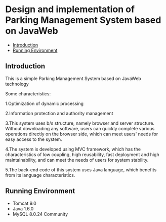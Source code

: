 # Design and implementation of Parking Management System based on JavaWeb

- [Introduction](#introduction)
- [Running Environment](#running-environment)

## Introduction

This is a simple Parking Management System based on JavaWeb technology

Some characteristics:

1.Optimization of dynamic processing

2.Information protection and authority management

3.This system uses b/s structure, namely browser and server structure. Without downloading any software, users can quickly complete various operations directly on the browser side, which can meet users' needs for easy access to the system.

4.The system is developed using MVC framework, which has the characteristics of low coupling, high reusability, fast deployment and high maintainability, and can meet the needs of users for system stability.

5.The back-end code of this system uses Java language, which benefits from its language characteristics. 

## Running Environment

- Tomcat 9.0
- Java 1.6.0
- MySQL 8.0.24 Community
